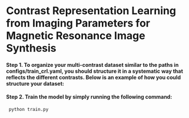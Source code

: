# Contrast Representation Learning from Imaging Parameters for Magnetic Resonance Image Synthesis

#### Step 1. To organize your multi-contrast dataset similar to the paths in configs/train_crl.yaml, you should structure it in a systematic way that reflects the different contrasts. Below is an example of how you could structure your dataset:

#### Step 2. Train the model by simply running the following command:
     
     python train.py
     
